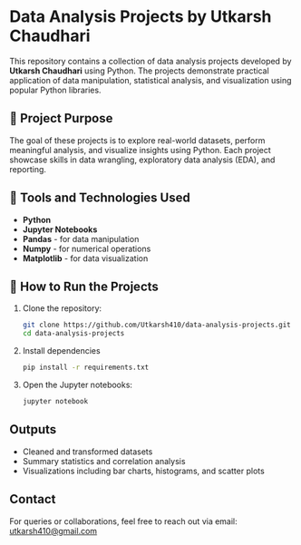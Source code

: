 # Data Analysis Projects by Utkarsh Chaudhari

This repository contains a collection of data analysis projects developed by **Utkarsh Chaudhari** using Python. The projects demonstrate practical application of data manipulation, statistical analysis, and visualization using popular Python libraries.

## 📌 Project Purpose

The goal of these projects is to explore real-world datasets, perform meaningful analysis, and visualize insights using Python. Each project showcase skills in data wrangling, exploratory data analysis (EDA), and reporting.

## 🧰 Tools and Technologies Used

- **Python**
- **Jupyter Notebooks**
- **Pandas** - for data manipulation
- **Numpy** - for numerical operations
- **Matplotlib** - for data visualization

## 🚀 How to Run the Projects

1. Clone the repository:
   ```bash
   git clone https://github.com/Utkarsh410/data-analysis-projects.git
   cd data-analysis-projects
   ```
2. Install dependencies
   ```bash
   pip install -r requirements.txt
   ```

4. Open the Jupyter notebooks:
   ```bash
   jupyter notebook
   ```

## Outputs

- Cleaned and transformed datasets
- Summary statistics and correlation analysis
- Visualizations including bar charts, histograms, and scatter plots

## Contact

For queries or collaborations, feel free to reach out via email: utkarsh410@gmail.com
